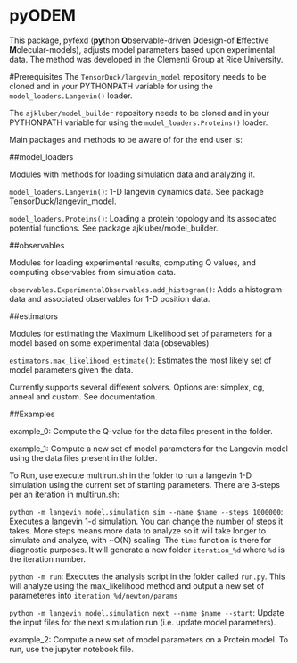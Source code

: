 pyODEM
======

This package, pyfexd (**py**thon **O**bservable-driven **D**design-of **E**ffective **M**olecular-models), adjusts model parameters based upon experimental data. The method was developed in the Clementi Group at Rice University.

#Prerequisites
The `TensorDuck/langevin_model` repository needs to be  cloned and in your PYTHONPATH variable for using the `model_loaders.Langevin()` loader.

The `ajkluber/model_builder` repository needs to be  cloned and in your PYTHONPATH variable for using the `model_loaders.Proteins()` loader.

Main packages and methods to be aware of for the end user is:

##model_loaders

Modules with methods for loading simulation data and analyzing it.

`model_loaders.Langevin()`: 1-D langevin dynamics data. See package TensorDuck/langevin_model.

`model_loaders.Proteins()`: Loading a protein topology and its associated potential functions. See package ajkluber/model_builder.

##observables

Modules for loading experimental results, computing Q values, and computing observables from simulation data.


`observables.ExperimentalObservables.add_histogram()`: Adds a histogram data and associated observables for 1-D position data.

##estimators


Modules for estimating the Maximum Likelihood set of parameters for a model based on some experimental data (obsevables).

`estimators.max_likelihood_estimate()`: Estimates the most likely set of model parameters given the data.

Currently supports several different solvers. Options are: simplex, cg, anneal and custom. See documentation.


##Examples

example_0: Compute the Q-value for the data files present in the folder.

example_1: Compute a new set of model parameters for the Langevin model using the data files present in the folder.

To Run, use execute multirun.sh in the folder to run a langevin 1-D simulation using the current set of starting parameters. There are 3-steps per an iteration in multirun.sh:

`python -m langevin_model.simulation sim --name $name --steps 1000000`: Executes a langevin 1-d simulation. You can change the number of steps it takes. More steps means more data to analyze so it will take longer to simulate and analyze, with ~O(N) scaling. The `time` function is there for diagnostic purposes. It will generate a new folder `iteration_%d` where `%d` is the iteration number.

`python -m run`: Executes the analysis script in the folder called `run.py`. This will analyze using the max_likelihood method and output a new set of parameteres into `iteration_%d/newton/params`

`python -m langevin_model.simulation next --name $name --start`: Update the input files for the next simulation run (i.e. update model parameters).

example_2: Compute a new set of model parameters on a Protein model. To run, use the jupyter notebook file.

